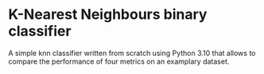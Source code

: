 # K-Nearest Neighbours binary classifier

 A simple knn classifier written from scratch using Python 3.10 that allows to compare the performance of four metrics on an examplary dataset.



